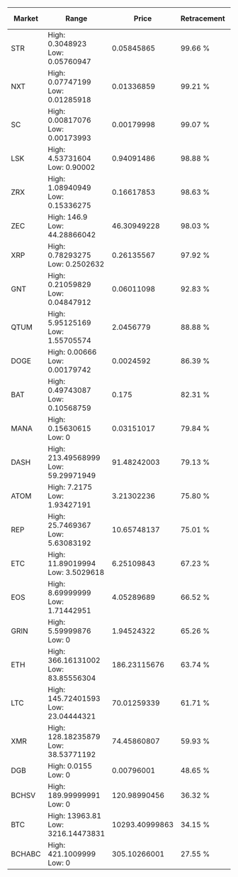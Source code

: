 | Market | Range | Price| Retracement | Doubles to 50% |
| --- | --- | --- | --- | --- |
| STR | High: 0.3048923<br />Low: 0.05760947 | 0.05845865 | 99.66 % | 3.10 |
| NXT | High: 0.07747199<br />Low: 0.01285918 | 0.01336859 | 99.21 % | 3.38 |
| SC | High: 0.00817076<br />Low: 0.00173993 | 0.00179998 | 99.07 % | 2.75 |
| LSK | High: 4.53731604<br />Low: 0.90002 | 0.94091486 | 98.88 % | 2.89 |
| ZRX | High: 1.08940949<br />Low: 0.15336275 | 0.16617853 | 98.63 % | 3.74 |
| ZEC | High: 146.9<br />Low: 44.28866042 | 46.30949228 | 98.03 % | 2.06 |
| XRP | High: 0.78293275<br />Low: 0.2502632 | 0.26135567 | 97.92 % | 1.98 |
| GNT | High: 0.21059829<br />Low: 0.04847912 | 0.06011098 | 92.83 % | 2.15 |
| QTUM | High: 5.95125169<br />Low: 1.55705574 | 2.0456779 | 88.88 % | 1.84 |
| DOGE | High: 0.00666<br />Low: 0.00179742 | 0.0024592 | 86.39 % | 1.72 |
| BAT | High: 0.49743087<br />Low: 0.10568759 | 0.175 | 82.31 % | 1.72 |
| MANA | High: 0.15630615<br />Low: 0 | 0.03151017 | 79.84 % | 2.48 |
| DASH | High: 213.49568999<br />Low: 59.29971949 | 91.48242003 | 79.13 % | 1.49 |
| ATOM | High: 7.2175<br />Low: 1.93427191 | 3.21302236 | 75.80 % | 1.42 |
| REP | High: 25.7469367<br />Low: 5.63083192 | 10.65748137 | 75.01 % | 1.47 |
| ETC | High: 11.89019994<br />Low: 3.5029618 | 6.25109843 | 67.23 % | 1.23 |
| EOS | High: 8.69999999<br />Low: 1.71442951 | 4.05289689 | 66.52 % | 1.28 |
| GRIN | High: 5.59999876<br />Low: 0 | 1.94524322 | 65.26 % | 1.44 |
| ETH | High: 366.16131002<br />Low: 83.85556304 | 186.23115676 | 63.74 % | 1.21 |
| LTC | High: 145.72401593<br />Low: 23.04444321 | 70.01259339 | 61.71 % | 1.21 |
| XMR | High: 128.18235879<br />Low: 38.53771192 | 74.45860807 | 59.93 % | 1.12 |
| DGB | High: 0.0155<br />Low: 0 | 0.00796001 | 48.65 % | 0.00 |
| BCHSV | High: 189.99999991<br />Low: 0 | 120.98990456 | 36.32 % | 0.00 |
| BTC | High: 13963.81<br />Low: 3216.14473831 | 10293.40999863 | 34.15 % | 0.00 |
| BCHABC | High: 421.1009999<br />Low: 0 | 305.10266001 | 27.55 % | 0.00 |
